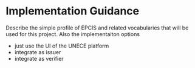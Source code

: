 # Implementation Guidance

Describe the simple profile of EPCIS and related vocabularies that will be used for this project.  Also the implementaiton options

 - just use the UI of the UNECE platform
 - integrate as issuer
 - integrate as verifier

 